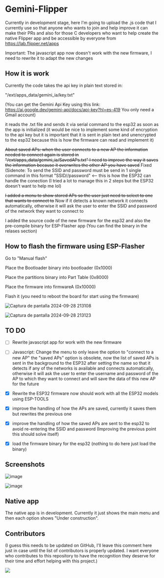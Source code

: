 # Gemini-Flipper

Currently in development stage, here I'm going to upload the .js code that I currently use so that anyone who wants to join and help improve it can make their PRs and also for those C developers who want to help create the native Flipper app and be accessible by everyone from https://lab.flipper.net/apps

Important: The javascript app now doesn't work with the new firmware, I need to rewrite it to adapt the new changes 

## How it is work

Currently the code takes the api key in plain text stored in:

"/ext/apps_data/gemini_ia/key.txt" 

(You can get the Gemini Api Key using this link: https://ai.google.dev/gemini-api/docs/api-key?hl=es-419 You only need a Gmail account)

it reads the .txt file and sends it via serial command to the esp32 as soon as the app is initialized (it would be nice to implement some kind of encryption to the api key but it is important that it is sent in plain text and unencrypted to the esp32 because this is how the firmware can read and implement it)

~~About saved APs: when the user connects to a new AP the information needed to connect again is stored in "/ext/apps_data/gemini_ia/SavedAPs.txt" I need to improve the way it saves the information because it overwrites the other AP you have saved~~ Fixed (Sidenote: To send the SSID and password must be send in 1 single command in this format "SSID//password" <-- this is how the ESP32 can handle the conection (I tried a lot to manage this in 2 steps but the ESP32 doesn't want to help me lol)

~~I added a menu to show stored APs so the user just need to select to one that wants to connect to~~ Now if it detects a known network it connects automatically, otherwise it will ask the user to enter the SSID and password of the network they want to connect to

I added the source code of the new firmware for the esp32 and also the pre-compile binary for ESP-Flasher app (You can find the binary in the relases section)

## How to flash the firmware using ESP-Flasher

Go to "Manual flash"

Place the Bootloader binary into bootloader (0x1000)

Place the partitions binary into Part Table (0x8000)

Place the firmware into firmwareA (0x10000)

Flash it (you need to reboot the board for start using the firmware)

![Captura de pantalla 2024-09-28 213108](https://github.com/user-attachments/assets/c2e8a0a4-3865-452a-831f-d7200ae45084)

![Captura de pantalla 2024-09-28 213123](https://github.com/user-attachments/assets/031063aa-c4bf-4fbe-baa6-745573cc8411)


## TO DO

- [ ] Rewrite javascript app for work with the new firmware

- [ ] Javascript: Change the menu to only leave the option to "connect to a new AP" the "saved APs" option is obsolete, now the list of saved APs is sent in the background to the ESP32 after setting the name so that it detects if any of the networks is available and connects automatically, otherwise it will ask the user to enter the username and password of the AP to which they want to connect and will save the data of this new AP for the future

- [x] Rewrite the ESP32 firmware now should work with all the ESP32 models using ESP-TOOLS

- [x] improve the handling of how the APs are saved, currently it saves them but rewrites the previous one

- [x] improve the handling of how the saved APs are sent to the esp32 to avoid re-entering the SSID and password (Improving the previous point this should solve itself)

- [x] load the firmware binary for the esp32 (nothing to do here just load the binary)

## Screenshots

![image](https://github.com/user-attachments/assets/3878b4a2-223d-4d23-b395-2d25cf710fed)

![image](https://github.com/user-attachments/assets/777e2d55-f9fd-4c63-bb47-450b020b80e0)

## Native app

The native app is in development.  Currently it just shows the main menu and then each option shows "Under construction".

## Contributors

(I guess this needs to be updated on GitHub, I'll leave this comment here just in case until the list of contributors is properly updated. I want everyone who contributes to this repository to have the recognition they deserve for their time and effort helping with this project.)

<a href="https://github.com/d4rks1d33/Gemini-Flipper/graphs/contributors">
  <img src="https://contrib.rocks/image?repo=d4rks1d33/Gemini-Flipper&max=50&columns=4&anon=1" />
</a>
